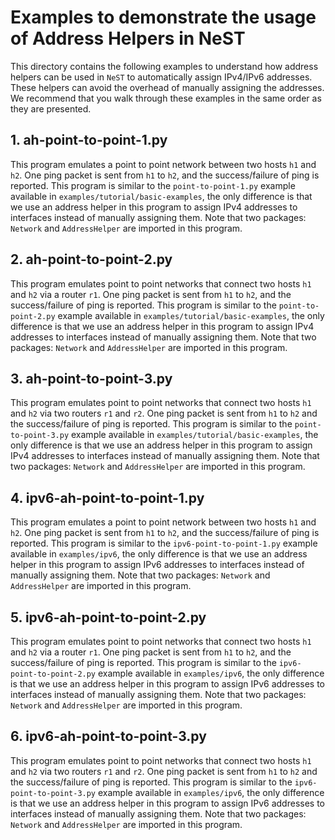 # Examples to demonstrate the usage of Address Helpers in NeST

This directory contains the following examples to understand how address
helpers can be used in `NeST` to automatically assign IPv4/IPv6 addresses.
These helpers can avoid the overhead of manually assigning the addresses.
We recommend that you walk through these examples in the same order as they
are presented.

## 1. ah-point-to-point-1.py
This program emulates a point to point network between two hosts `h1` and
`h2`. One ping packet is sent from `h1` to `h2`, and the success/failure
of ping is reported. This program is similar to the `point-to-point-1.py`
example available in `examples/tutorial/basic-examples`, the only difference
is that we use an address helper in this program to assign IPv4 addresses to
interfaces instead of manually assigning them. Note that two packages:
`Network` and `AddressHelper` are imported in this program.

## 2. ah-point-to-point-2.py
This program emulates point to point networks that connect two hosts `h1`
and `h2` via a router `r1`. One ping packet is sent from `h1` to `h2`, and
the success/failure of ping is reported. This program is similar to the
`point-to-point-2.py` example available in `examples/tutorial/basic-examples`,
the only difference is that we use an address helper in this program to
assign IPv4 addresses to interfaces instead of manually assigning them. Note
that two packages: `Network` and `AddressHelper` are imported in this program.

## 3. ah-point-to-point-3.py
This program emulates point to point networks that connect two hosts `h1` and
`h2` via two routers `r1` and `r2`. One ping packet is sent from `h1` to `h2`
and the success/failure of ping is reported. This program is similar to the
`point-to-point-3.py` example available in `examples/tutorial/basic-examples`,
the only difference is that we use an address helper in this program to
assign IPv4 addresses to interfaces instead of manually assigning them. Note
that two packages: `Network` and `AddressHelper` are imported in this program.

## 4. ipv6-ah-point-to-point-1.py
This program emulates a point to point network between two hosts `h1` and
`h2`. One ping packet is sent from `h1` to `h2`, and the success/failure
of ping is reported. This program is similar to the `ipv6-point-to-point-1.py`
example available in `examples/ipv6`, the only difference is that we use an
address helper in this program to assign IPv6 addresses to interfaces instead
of manually assigning them. Note that two packages: `Network` and
`AddressHelper` are imported in this program.

## 5. ipv6-ah-point-to-point-2.py
This program emulates point to point networks that connect two hosts `h1`
and `h2` via a router `r1`. One ping packet is sent from `h1` to `h2`, and
the success/failure of ping is reported. This program is similar to the
`ipv6-point-to-point-2.py` example available in `examples/ipv6`, the only
difference is that we use an address helper in this program to assign IPv6
addresses to interfaces instead of manually assigning them. Note that two
packages: `Network` and `AddressHelper` are imported in this program.

## 6. ipv6-ah-point-to-point-3.py
This program emulates point to point networks that connect two hosts `h1` and
`h2` via two routers `r1` and `r2`. One ping packet is sent from `h1` to `h2`
and the success/failure of ping is reported. This program is similar to the
`ipv6-point-to-point-3.py` example available in `examples/ipv6`, the only
difference is that we use an address helper in this program to assign IPv6
addresses to interfaces instead of manually assigning them. Note that two
packages: `Network` and `AddressHelper` are imported in this program.
